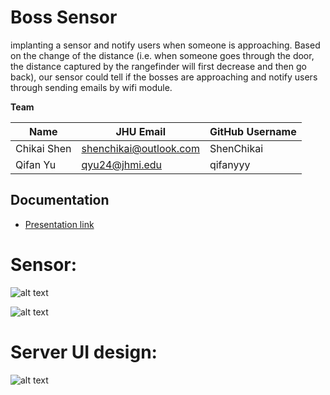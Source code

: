 # Boss Sensor

implanting a sensor and notify users when someone is approaching. Based on the change of the distance (i.e. when someone goes through the door, the distance captured by the rangefinder will first decrease and then go back), our sensor could tell if the bosses are approaching and notify users through sending emails by wifi module. 

**Team**

| Name       | JHU Email      | GitHub Username |
| ----       | ---------      | --------------- |
| Chikai Shen | shenchikai@outlook.com  |   ShenChikai       |
| Qifan Yu   | qyu24@jhmi.edu |  qifanyyy     |



## Documentation

* [Presentation link](https://docs.google.com/presentation/d/1YCyb71mkqKbpvWqbiAH8k54G2PxhArC0wV-zG1nwdnE/edit#slide=id.g125f36a2a0f_2_17)

# Sensor:
![alt text](https://github.com/qifanyyy/Boss-Sensor/blob/main/Pictures/sensor.jpg)

![alt text](https://github.com/qifanyyy/Boss-Sensor/blob/main/Pictures/Connection.png)

# Server UI design:
![alt text](https://github.com/qifanyyy/Boss-Sensor/blob/main/Pictures/ui_design.jpg)

